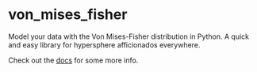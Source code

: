 # von_mises_fisher
Model your data with the Von Mises-Fisher distribution in Python. A quick and easy library for hypersphere afficionados everywhere.

Check out the [docs](https://rawgit.com/lmc2179/von_mises_fisher/master/docs/von_mises_fisher.html) for some more info.
